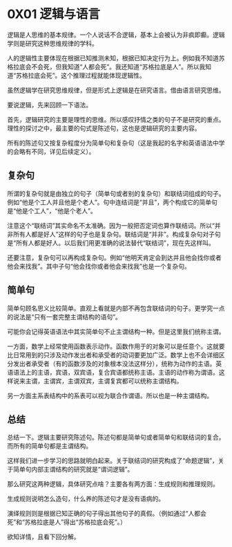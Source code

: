 # 0X01 逻辑与语言

逻辑是人思维的基本规律。一个人说话不合逻辑，基本上会被认为非疯即癫。逻辑学则是研究这种思维规律的学科。

人的逻辑性主要体现在根据已知推测未知，根据已知决定行为上。例如我不知道苏格拉底会不会死，但我知道“人都会死”。我还知道“苏格拉底是人”。所以我知道“苏格拉底会死”。这个推理过程就能体现逻辑性。

虽然逻辑学在研究思维规律，但是形式上逻辑是在研究语言。借由语言研究思维。

要说逻辑，先来回顾一下语法。

首先，逻辑研究的主要是理性的思维。所以感叹抒情之类的句子不是研究的重点。理性的探讨之中，最主要的句式是陈述句，这也是逻辑研究的主要内容。

所有的陈述句又按复杂程度分为简单句和复杂句（这是我起的名字和英语语法中学的会略有不同，详见后续定义）。

## 复杂句

所谓的复杂句就是由独立的句子（简单句或者别的复杂句）和联结词组成的句子。例如“他是个工人并且他是个老人”。句中连结词是“并且”，两个构成它的简单句是“他是个工人”，“他是个老人”。

注意这个“联结词”其实命名不太准确。因为一般把否定词也算作联结词。所以“并非所有人都是好人”这样的句子也是复杂句。联结词是“并非”。构成复杂句对子句是“所有人都是好人。以后我们用更准确的说法替代“联结词”，现在先这样叫。

还要注意，复杂句可以再构成复杂句。例如“他明天肯定会到达并且他会找你或者他会来找我”。其中子句“他会找你或者他会来找我”也是一个复杂句。

## 简单句

简单句顾名思义比较简单。直观上看就是内部不再包含联结词的句子。更学究一点的说法是“只有一套完整主谓结构的语句”。

可能你会记得英语语法中其实简单句不止主谓结构一种。但是这里我们统称主谓。

一方面，数学上经常使用函数表示动作。函数作用于的对象可以是任意个。这就要比日常用到的只涉及动作发出者和承受者的动词要更加广泛。数学上也不会详细区分发出者承受者（有的函数涉及的对象根本没法这样分），统称为动作的主语。英语语法上的主语，宾语，双宾语，复合宾语都统称主语。主语的动作称为谓语。这样说来主谓，主谓宾，主谓双宾，主谓复宾都可以统称主谓结构。

另一方面主系表结构中的系表可以视为联合作谓语。所以也是一种主谓结构。

## 总结

总结一下。逻辑主要研究陈述句。陈述句都是简单句或者简单句和联结词的复合。而所有的简单句都是主谓结构。

这样我们进一步学习的思路就明白起来。关于联结词的研究构成了“命题逻辑”，关于简单句内部主谓结构的研究就是“谓词逻辑”。

那么研究这两种逻辑，具体研究点啥？主要各有两方面：生成规则和推理规则。

生成规则说明怎么造句，什么养的陈述句才是没有语病的。

演绎规则则是根据已知正确的句子得出其他句子的真假。（例如通过“人都会死”和“苏格拉底是人”得出“苏格拉底会死”。）

欲知详情，且看下回分解。
